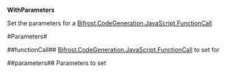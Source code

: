 **WithParameters**

Set the parameters for a [Bifrost.CodeGeneration.JavaScript.FunctionCall](Bifrost.CodeGeneration.JavaScript.FunctionCall)

#Parameters#


##functionCall##
[Bifrost.CodeGeneration.JavaScript.FunctionCall](Bifrost.CodeGeneration.JavaScript.FunctionCall) to set for

##parameters##
Parameters to set
